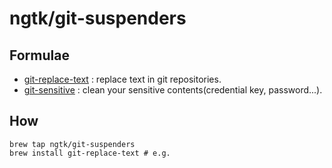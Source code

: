 # ngtk/git-suspenders

## Formulae
* [git-replace-text](https://github.com/ngtk/git-replace-text) : replace text in git repositories.
* [git-sensitive](https://github.com/ngtk/git-sensitive) : clean your sensitive contents(credential key, password...).

## How
```shell
brew tap ngtk/git-suspenders
brew install git-replace-text # e.g.
```

